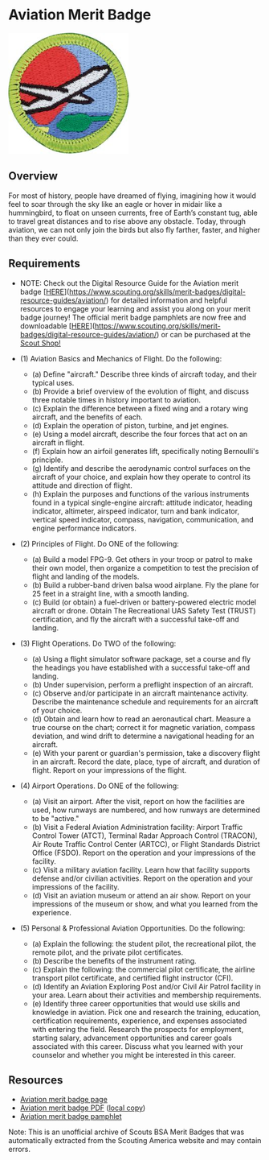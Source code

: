 

# Aviation Merit Badge

![Aviation Merit Badge](images/aviation-merit-badge.jpg)

## Overview



For most of history, people have dreamed of flying, imagining how it would feel to soar through the sky like an eagle or hover in midair like a hummingbird, to float on unseen currents, free of Earth’s constant tug, able to travel great distances and to rise above any obstacle. Today, through aviation, we can not only join the birds but also fly farther, faster, and higher than they ever could.

## Requirements

* NOTE: Check out the Digital Resource Guide for the Aviation merit badge [[HERE](https://filestore.scouting.org/filestore/Merit_Badge_ReqandRes/Pamphlets/Aviation_2024.pdf)](https://www.scouting.org/skills/merit-badges/digital-resource-guides/aviation/) for detailed information and helpful resources to engage your learning and assist you along on your merit badge journey! The official merit badge pamphlets are now free and downloadable [[HERE](https://filestore.scouting.org/filestore/Merit_Badge_ReqandRes/Pamphlets/Aviation_2024.pdf)](https://www.scouting.org/skills/merit-badges/digital-resource-guides/aviation/) or can be purchased at the [Scout Shop!](https://www.scoutshop.org/bsa-aviation-merit-badge-pamphlet-661044.html)
* (1) Aviation Basics and Mechanics of Flight. Do the following:
    * (a) Define "aircraft." Describe three kinds of aircraft today, and their typical uses.
    * (b) Provide a brief overview of the evolution of flight, and discuss three notable times in history important to aviation.
    * (c) Explain the difference between a fixed wing and a rotary wing aircraft, and the benefits of each.
    * (d) Explain the operation of piston, turbine, and jet engines.
    * (e) Using a model aircraft, describe the four forces that act on an aircraft in flight.
    * (f) Explain how an airfoil generates lift, specifically noting Bernoulli's principle.
    * (g) Identify and describe the aerodynamic control surfaces on the aircraft of your choice, and explain how they operate to control its attitude and direction of flight.
    * (h) Explain the purposes and functions of the various instruments found in a typical single-engine aircraft: attitude indicator, heading indicator, altimeter, airspeed indicator, turn and bank indicator, vertical speed indicator, compass, navigation, communication, and engine performance indicators.


* (2) Principles of Flight.  Do ONE of the following:
    * (a) Build a model FPG-9. Get others in your troop or patrol to make their own model, then organize a competition to test the precision of flight and landing of the models.
    * (b) Build a rubber-band driven balsa wood airplane. Fly the plane for 25 feet in a straight line, with a smooth landing.
    * (c) Build (or obtain) a fuel-driven or battery-powered electric model aircraft or drone. Obtain The Recreational UAS Safety Test (TRUST) certification, and fly the aircraft with a successful take-off and landing.


* (3) Flight Operations.  Do TWO of the following:
    * (a) Using a flight simulator software package, set a course and fly the headings you have established with a successful take-off and landing.
    * (b) Under supervision, perform a preflight inspection of an aircraft.
    * (c) Observe and/or participate in an aircraft maintenance activity. Describe the maintenance schedule and requirements for an aircraft of your choice.
    * (d) Obtain and learn how to read an aeronautical chart. Measure a true course on the chart; correct it for magnetic variation, compass deviation, and wind drift to determine a navigational heading for an aircraft.
    * (e) With your parent or guardian's permission, take a discovery flight in an aircraft. Record the date, place, type of aircraft, and duration of flight. Report on your impressions of the flight.


* (4) Airport Operations.  Do ONE of the following:
    * (a) Visit an airport. After the visit, report on how the facilities are used, how runways are numbered, and how runways are determined to be "active."
    * (b) Visit a Federal Aviation Administration facility: Airport Traffic Control Tower (ATCT), Terminal Radar Approach Control (TRACON), Air Route Traffic Control Center (ARTCC), or Flight Standards District Office (FSDO). Report on the operation and your impressions of the facility.
    * (c) Visit a military aviation facility. Learn how that facility supports defense and/or civilian activities. Report on the operation and your impressions of the facility.
    * (d) Visit an aviation museum or attend an air show. Report on your impressions of the museum or show, and what you learned from the experience.


* (5) Personal & Professional Aviation Opportunities. Do the following:
    * (a) Explain the following: the student pilot, the recreational pilot, the remote pilot, and the private pilot certificates.
    * (b) Describe the benefits of the instrument rating.
    * (c) Explain the following: the commercial pilot certificate, the airline transport pilot certificate, and certified flight instructor (CFI).
    * (d) Identify an Aviation Exploring Post and/or Civil Air Patrol facility in your area. Learn about their activities and membership requirements.
    * (e) Identify three career opportunities that would use skills and knowledge in aviation. Pick one and research the training, education, certification requirements, experience, and expenses associated with entering the field. Research the prospects for employment, starting salary, advancement opportunities and career goals associated with this career. Discuss what you learned with your counselor and whether you might be interested in this career.




## Resources

- [Aviation merit badge page](https://www.scouting.org/merit-badges/aviation/)
- [Aviation merit badge PDF](https://filestore.scouting.org/filestore/Merit_Badge_ReqandRes/Pamphlets/Aviation.pdf) ([local copy](files/aviation-merit-badge.pdf))
- [Aviation merit badge pamphlet](https://www.scoutshop.org/bsa-aviation-merit-badge-pamphlet-661044.html)

Note: This is an unofficial archive of Scouts BSA Merit Badges that was automatically extracted from the Scouting America website and may contain errors.